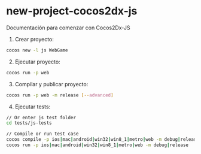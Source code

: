 # new-project-cocos2dx-js
Documentación para comenzar con Cocos2Dx-JS

1. Crear proyecto:
```bash
cocos new -l js WebGame
```
2. Ejecutar proyecto:
```bash
cocos run -p web
```
3. Compilar y publicar proyecto:
```bash
cocos run -p web -m release [--advanced]
```
4. Ejecutar tests:
```bash
// Or enter js test folder
cd tests/js-tests

// Compile or run test case
cocos compile -p ios|mac|android|win32|win8_1|metro|web -m debug|release
cocos run -p ios|mac|android|win32|win8_1|metro|web -m debug|release
```